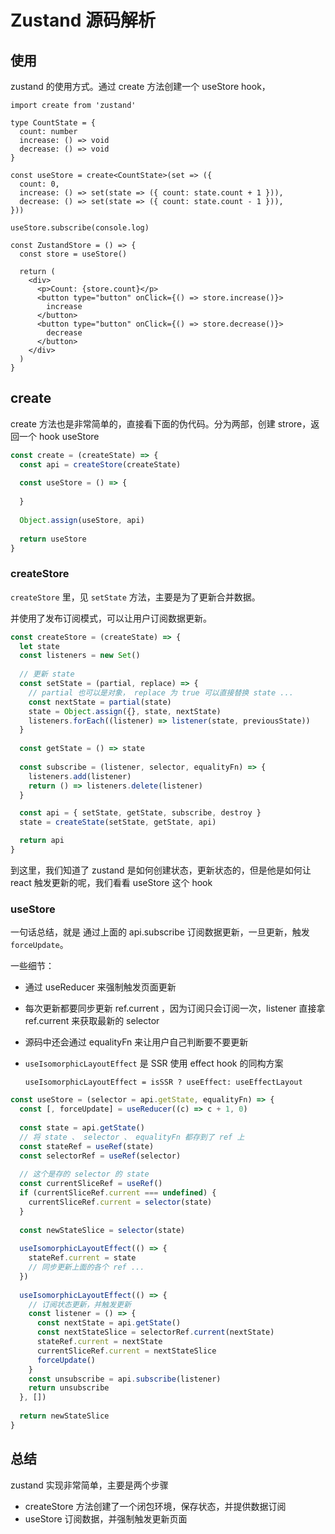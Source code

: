 # Zustand 源码解析

## 使用

zustand 的使用方式。通过 create 方法创建一个 useStore hook，

```tsx
import create from 'zustand'

type CountState = {
  count: number
  increase: () => void
  decrease: () => void
}

const useStore = create<CountState>(set => ({
  count: 0,
  increase: () => set(state => ({ count: state.count + 1 })),
  decrease: () => set(state => ({ count: state.count - 1 })),
}))

useStore.subscribe(console.log)

const ZustandStore = () => {
  const store = useStore()

  return (
    <div>
      <p>Count: {store.count}</p>
      <button type="button" onClick={() => store.increase()}>
        increase
      </button>
      <button type="button" onClick={() => store.decrease()}>
        decrease
      </button>
    </div>
  )
}
```



## create

create 方法也是非常简单的，直接看下面的伪代码。分为两部，创建 strore，返回一个 hook useStore

```js
const create = (createState) => {
  const api = createStore(createState)
  
  const useStore = () => {
    
  }
  
  Object.assign(useStore, api)
  
  return useStore
}
```

### createStore

`createStore` 里，见 `setState` 方法，主要是为了更新合并数据。

并使用了发布订阅模式，可以让用户订阅数据更新。

```js
const createStore = (createState) => {
  let state
  const listeners = new Set()
  
  // 更新 state
  const setState = (partial, replace) => {
    // partial 也可以是对象， replace 为 true 可以直接替换 state ...
    const nextState = partial(state)
    state = Object.assign({}, state, nextState)
    listeners.forEach((listener) => listener(state, previousState))
  }
  
  const getState = () => state
  
  const subscribe = (listener, selector, equalityFn) => {
    listeners.add(listener)
    return () => listeners.delete(listener)
  }

  const api = { setState, getState, subscribe, destroy }
  state = createState(setState, getState, api)

  return api
}
```

到这里，我们知道了 zustand 是如何创建状态，更新状态的，但是他是如何让 react 触发更新的呢，我们看看 useStore 这个 hook

### useStore

一句话总结，就是 通过上面的 api.subscribe 订阅数据更新，一旦更新，触发 `forceUpdate`。

一些细节：

- 通过 useReducer 来强制触发页面更新

- 每次更新都要同步更新 ref.current ，因为订阅只会订阅一次，listener 直接拿 ref.current 来获取最新的 selector

- 源码中还会通过 equalityFn 来让用户自己判断要不要更新

- `useIsomorphicLayoutEffect` 是 SSR 使用 effect hook 的同构方案

   `useIsomorphicLayoutEffect = isSSR ? useEffect: useEffectLayout`

```js
const useStore = (selector = api.getState, equalityFn) => {
  const [, forceUpdate] = useReducer((c) => c + 1, 0)
  
  const state = api.getState()
  // 将 state 、 selector 、 equalityFn 都存到了 ref 上
  const stateRef = useRef(state)
  const selectorRef = useRef(selector)
  
  // 这个是存的 selector 的 state
  const currentSliceRef = useRef()
  if (currentSliceRef.current === undefined) {
    currentSliceRef.current = selector(state)
  }
  
  const newStateSlice = selector(state)
  
  useIsomorphicLayoutEffect(() => {
    stateRef.current = state
    // 同步更新上面的各个 ref ...
  })
  
  useIsomorphicLayoutEffect(() => {
    // 订阅状态更新，并触发更新
    const listener = () => {
      const nextState = api.getState()
      const nextStateSlice = selectorRef.current(nextState)
      stateRef.current = nextState
      currentSliceRef.current = nextStateSlice
      forceUpdate()
    }
    const unsubscribe = api.subscribe(listener)
    return unsubscribe
  }, [])
  
  return newStateSlice
}
```



## 总结

zustand 实现非常简单，主要是两个步骤

- createStore 方法创建了一个闭包环境，保存状态，并提供数据订阅
- useStore 订阅数据，并强制触发更新页面